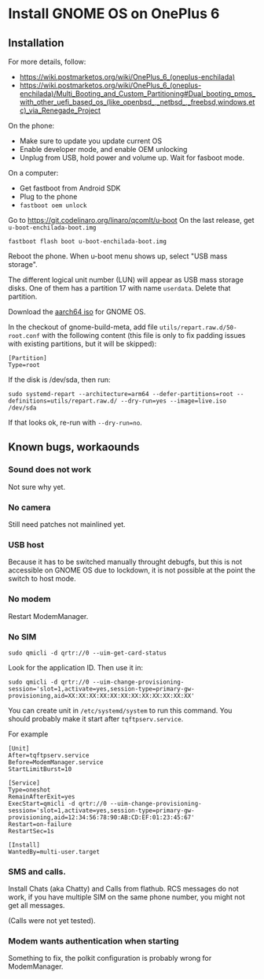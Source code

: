 # Install GNOME OS on OnePlus 6

## Installation

For more details, follow:
 * https://wiki.postmarketos.org/wiki/OnePlus_6_(oneplus-enchilada)
 * https://wiki.postmarketos.org/wiki/OnePlus_6_(oneplus-enchilada)/Multi_Booting_and_Custom_Partitioning#Dual_booting_pmos_with_other_uefi_based_os_(like_openbsd_,_netbsd_,_freebsd,windows,etc)_via_Renegade_Project

On the phone:
* Make sure to update you update current OS
* Enable developer mode, and enable OEM unlocking
* Unplug from USB, hold power and volume up. Wait for fasboot mode.

On a computer:
* Get fastboot from Android SDK
* Plug to the phone
* `fastboot oem unlock`

Go to https://git.codelinaro.org/linaro/qcomlt/u-boot
On the last release, get `u-boot-enchilada-boot.img`

```
fastboot flash boot u-boot-enchilada-boot.img
```

Reboot the phone. When u-boot menu shows up, select "USB mass storage".

The different logical unit number (LUN) will appear as USB mass storage disks.
One of them has a partition 17 with name `userdata`. Delete that partition.

Download the [aarch64 iso](https://os.gnome.org/download/latest/live-aarch64.iso) for GNOME OS.

In the checkout of gnome-build-meta, add file
`utils/repart.raw.d/50-root.conf` with the following content (this
file is only to fix padding issues with existing partitions, but it will be skipped):

```
[Partition]
Type=root
```

If the disk is /dev/sda, then run:

```
sudo systemd-repart --architecture=arm64 --defer-partitions=root --definitions=utils/repart.raw.d/ --dry-run=yes --image=live.iso /dev/sda
```

If that looks ok, re-run with `--dry-run=no`.

## Known bugs, workaounds

### Sound does not work

Not sure why yet.

### No camera

Still need patches not mainlined yet.

### USB host

Because it has to be switched manually throught debugfs, but this is
not accessible on GNOME OS due to lockdown, it is not possible at the point the switch to host mode.

### No modem

Restart ModemManager.

### No SIM

```
sudo qmicli -d qrtr://0 --uim-get-card-status
```

Look for the application ID. Then use it in:

```
sudo qmicli -d qrtr://0 --uim-change-provisioning-session='slot=1,activate=yes,session-type=primary-gw-provisioning,aid=XX:XX:XX:XX:XX:XX:XX:XX:XX:XX:XX:XX'
```

You can create unit in `/etc/systemd/system` to run this command. You
should probably make it start after `tqftpserv.service`.

For example

```
[Unit]
After=tqftpserv.service
Before=ModemManager.service
StartLimitBurst=10

[Service]
Type=oneshot
RemainAfterExit=yes
ExecStart=qmicli -d qrtr://0 --uim-change-provisioning-session='slot=1,activate=yes,session-type=primary-gw-provisioning,aid=12:34:56:78:90:AB:CD:EF:01:23:45:67'
Restart=on-failure
RestartSec=1s

[Install]
WantedBy=multi-user.target
```

### SMS and calls.

Install Chats (aka Chatty) and Calls from flathub. RCS messages do not
work, if you have multiple SIM on the same phone number, you might not
get all messages.

(Calls were not yet tested).

### Modem wants authentication when starting

Something to fix, the polkit configuration is probably wrong for
ModemManager.
